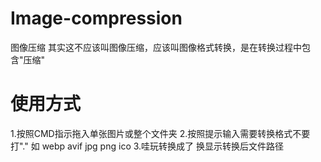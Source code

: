 # Image-compression
图像压缩
其实这不应该叫图像压缩，应该叫图像格式转换，是在转换过程中包含"压缩"
# 使用方式
1.按照CMD指示拖入单张图片或整个文件夹
2.按照提示输入需要转换格式不要打"." 如 webp avif jpg png ico
3.哇玩转换成了 换显示转换后文件路径
